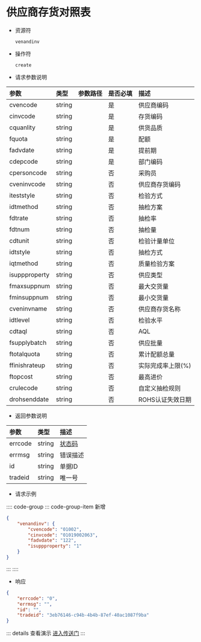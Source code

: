 # 供应商存货对照表

- 资源符

  `venandinv`
  
- 操作符

  `create`

- 请求参数说明

|参数|类型|参数路径|是否必填|描述|
|:-|:-|:-|:-|:-|
|cvencode|string||是|供应商编码|
|cinvcode|string||是|存货编码|
|cquanlity|string||是|供货品质|
|fquota|string||是|配额|
|fadvdate|string||是|提前期|
|cdepcode|string||是|部门编码|
|cpersoncode|string||否|采购员|
|cveninvcode|string||否|供应商存货编码|
|iteststyle|string||否|检验方式|
|idtmethod|string||否|抽检方案|
|fdtrate|string||否|抽检率|
|fdtnum|string||否|抽检量|
|cdtunit|string||否|检验计量单位|
|idtstyle|string||否|抽检方式|
|iqtmethod|string||否|质量检验方案|
|isuppproperty|string||否|供应类型|
|fmaxsuppnum|string||否|最大交货量|
|fminsuppnum|string||否|最小交货量|
|cveninvname|string||否|供应商存货名称|
|idtlevel|string||否|检验水平|
|cdtaql|string||否|AQL|
|fsupplybatch|string||否|供应批量|
|ftotalquota|string||否|累计配额总量|
|ffinishrateup|string||否|实际完成率上限(%)|
|ftopcost|string||否|最高进价|
|crulecode|string||否|自定义抽检规则|
|drohsenddate|string||否|ROHS认证失效日期|

- 返回参数说明

|参数|类型|描述|
|:-|:-|:-|
|errcode|string|[状态码](./../error.md)|
|errmsg|string|错误描述|
|id|string|单据ID|
|tradeid|string|唯一号|

- 请求示例

:::: code-group
::: code-group-item 新增

```json
{
    "venandinv": {
        "cvencode": "01002",
        "cinvcode": "01019002063",
        "fadvdate": "122",
        "isuppproperty": "1"
    }
}
```

:::
::::

- 响应

```json
{
    "errcode": "0",
    "errmsg": "",
    "id": "",
    "tradeid": "3eb76146-c94b-4b4b-87ef-40ac1087f9ba"
}
```

::: details 查看演示
[进入传送门](/images/yonyou/gif/venandinv.gif)
:::
